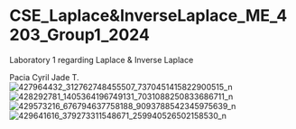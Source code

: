 # CSE_Laplace&InverseLaplace_ME_4203_Group1_2024
Laboratory 1 regarding Laplace &amp; Inverse Laplace

Pacia Cyril Jade T.
![427964432_312762748455507_7370451415822900515_n](https://github.com/CJPacia/CSE_Laplace-InverseLaplace_ME_4203_Group1_2024/assets/159045690/7f115c9a-08c1-47a6-85ec-351b1d385761)
![428292781_1405364196749131_7031088250833686711_n](https://github.com/CJPacia/CSE_Laplace-InverseLaplace_ME_4203_Group1_2024/assets/159045690/3428f145-be9f-40cf-8d7c-d238fa89c80b)
![429573216_676794637758188_9093788542345975639_n](https://github.com/CJPacia/CSE_Laplace-InverseLaplace_ME_4203_Group1_2024/assets/159045690/8ab23e53-1e8a-46b4-95e6-cd417bfa79fd)
![429641616_379273311548671_259940526502158530_n](https://github.com/CJPacia/CSE_Laplace-InverseLaplace_ME_4203_Group1_2024/assets/159045690/e553f84d-f790-450c-98ef-274c6b17b902)
